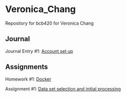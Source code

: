 # Veronica_Chang
Repository for bcb420 for Veronica Chang

## Journal
Journal Entry #1: [Account set up](https://github.com/bcb420-2023/Veronica_Chang/wiki/Journal-Entry-%231:-Account-set-up)

## Assignments
Homework #1: [Docker](https://github.com/bcb420-2023/Veronica_Chang/wiki/Homework-%231:-Docker)

Assignment #1: [Data set selection and initial processing](https://github.com/bcb420-2023/Veronica_Chang/wiki/A1:-Data-set-selection-and-initial-processing)
